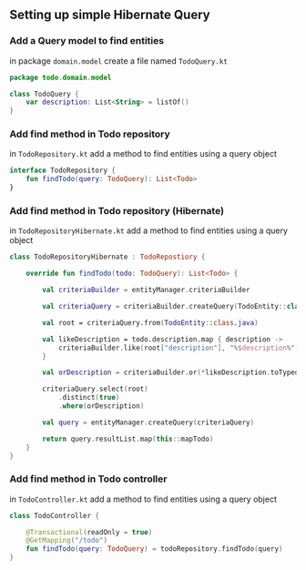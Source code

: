 ## Setting up simple Hibernate Query

### Add a Query model to find entities

in package ```domain.model``` create a file named ```TodoQuery.kt```

```kotlin
package todo.domain.model

class TodoQuery {
    var description: List<String> = listOf()
}
```

### Add find method in Todo repository

in ```TodoRepository.kt``` add a method to find entities using a query object

```kotlin
interface TodoRepository {
    fun findTodo(query: TodoQuery): List<Todo>
}
```

### Add find method in Todo repository (Hibernate)

in ```TodoRepositoryHibernate.kt``` add a method to find entities using a query object

```kotlin
class TodoRepositoryHibernate : TodoRepostiory {

    override fun findTodo(todo: TodoQuery): List<Todo> {

        val criteriaBuilder = entityManager.criteriaBuilder

        val criteriaQuery = criteriaBuilder.createQuery(TodoEntity::class.java)

        val root = criteriaQuery.from(TodoEntity::class.java)

        val likeDescription = todo.description.map { description ->
            criteriaBuilder.like(root["description"], "%$description%")
        }

        val orDescription = criteriaBuilder.or(*likeDescription.toTypedArray())

        criteriaQuery.select(root)
            .distinct(true)
            .where(orDescription)

        val query = entityManager.createQuery(criteriaQuery)

        return query.resultList.map(this::mapTodo)
    }
}
```

### Add find method in Todo controller

in ```TodoController.kt``` add a method to find entities using a query object

```kotlin
class TodoController {

    @Transactional(readOnly = true)
    @GetMapping("/todo")
    fun findTodo(query: TodoQuery) = todoRepository.findTodo(query)
}
```

